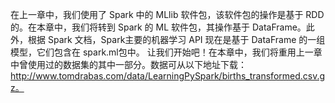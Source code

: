 
在上一章中，我们使用了 Spark 中的 MLlib 软件包，该软件包的操作是基于 RDD 的。在本章中，我们将转到 Spark 的 ML 软件包，其操作基于 DataFrame。此外，根据 Spark 文档，Spark主要的机器学习 API 现在是基于 DataFrame 的一组模型，它们包含在 spark.ml包中。
让我们开始吧！在本章中，我们将重用上一章中曾使用过的数据集的其中一部分。数据可从以下地址下载：http://www.tomdrabas.com/data/LearningPySpark/births_transformed.csv.gz。

